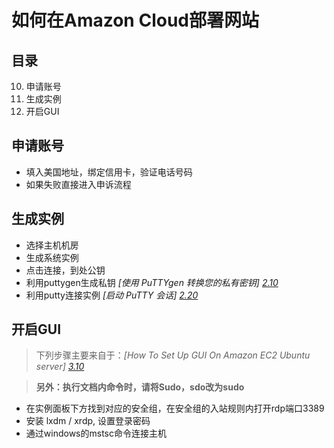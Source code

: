 # 如何在Amazon Cloud部署网站

## 目录

10. 申请账号
20. 生成实例
30. 开启GUI

## 申请账号
- 填入美国地址，绑定信用卡，验证电话号码
- 如果失败直接进入申诉流程

## 生成实例
- 选择主机机房
- 生成系统实例
- 点击连接，到处公钥
- 利用puttygen生成私钥 *[使用 PuTTYgen 转换您的私有密钥] [2.10]*
- 利用putty连接实例 *[启动 PuTTY 会话] [2.20]*

## 开启GUI
> 下列步骤主要来自于：*[How To Set Up GUI On Amazon EC2 Ubuntu server] [3.10]*

> **另外：执行文档内命令时，请将Sudo，sdo改为sudo**

- 在实例面板下方找到对应的安全组，在安全组的入站规则内打开rdp端口3389
- 安装 lxdm / xrdp, 设置登录密码
- 通过windows的mstsc命令连接主机



[2.10]: (https://docs.aws.amazon.com/zh_cn/AWSEC2/latest/UserGuide/putty.html#putty-private-key)
[2.20]: (https://docs.aws.amazon.com/zh_cn/AWSEC2/latest/UserGuide/putty.html?console_help=true)
[3.10]: (http://www.tuicool.com/articles/J73m63)
